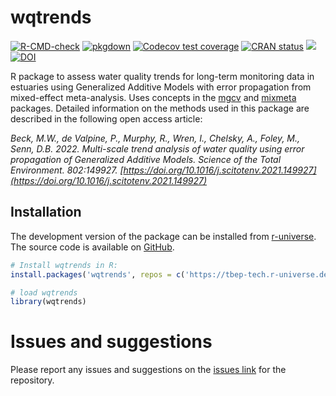 
# wqtrends

[![R-CMD-check](https://github.com/tbep-tech/wqtrends/workflows/R-CMD-check/badge.svg)](https://github.com/tbep-tech/wqtrends/actions)
[![pkgdown](https://github.com/tbep-tech/wqtrends/workflows/pkgdown/badge.svg)](https://github.com/tbep-tech/wqtrends/actions)
[![Codecov test coverage](https://codecov.io/gh/tbep-tech/wqtrends/branch/master/graph/badge.svg)](https://app.codecov.io/gh/tbep-tech/wqtrends?branch=master)
[![CRAN status](https://www.r-pkg.org/badges/version/wqtrends)](https://CRAN.R-project.org/package=wqtrends)
[![](https://cranlogs.r-pkg.org/badges/grand-total/wqtrends)](https://cran.r-project.org/package=wqtrends)
[![DOI](https://zenodo.org/badge/239808241.svg)](https://zenodo.org/badge/latestdoi/239808241)

R package to assess water quality trends for long-term monitoring data in estuaries using Generalized Additive Models with error propagation from mixed-effect meta-analysis. Uses concepts in the [mgcv](https://CRAN.R-project.org/package=mgcv) and [mixmeta](https://CRAN.R-project.org/package=mixmeta) packages. Detailed information on the methods used in this package are described in the following open access article:

*Beck, M.W., de Valpine, P., Murphy, R., Wren, I., Chelsky, A., Foley, M., Senn, D.B. 2022. Multi-scale trend analysis of water quality using error propagation of Generalized Additive Models. Science of the Total Environment. 802:149927. [https://doi.org/10.1016/j.scitotenv.2021.149927](https://doi.org/10.1016/j.scitotenv.2021.149927)*

## Installation

The development version of the package can be installed from [r-universe](http://tbep-tech.r-universe.dev/ui/#builds).  The source code is available on [GitHub](https://github.com/tbep-tech/wqtrends).

```r
# Install wqtrends in R:
install.packages('wqtrends', repos = c('https://tbep-tech.r-universe.dev', 'https://cloud.r-project.org'))

# load wqtrends
library(wqtrends)
```

# Issues and suggestions

Please report any issues and suggestions on the [issues link](https://github.com/tbep-tech/wqtrends/issues) for the repository.

